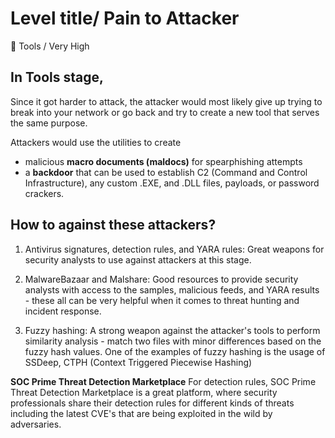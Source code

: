 # Level title/ Pain to Attacker  
🔴 Tools / Very High 

## In Tools stage, 
Since it got harder to attack, the attacker would most likely give up trying to break into your network or go back and try to create a new tool that serves the same purpose.  

Attackers would use the utilities to create 
- malicious **macro documents (maldocs)** for spearphishing attempts
- a **backdoor** that can be used to establish C2 (Command and Control Infrastructure), any custom .EXE, and .DLL files, payloads, or password crackers. 


## How to against these attackers? 
1. Antivirus signatures, detection rules, and YARA rules: 
Great weapons for security analysts to use against attackers at this stage.

2. MalwareBazaar and Malshare:
Good resources to provide security analysts with access to the samples, malicious feeds, and YARA results - these all can be very helpful when it comes to threat hunting and incident response. 

3. Fuzzy hashing:
A strong weapon against the attacker's tools to perform similarity analysis - match two files with minor differences based on the fuzzy hash values. 
One of the examples of fuzzy hashing is the usage of SSDeep, CTPH (Context Triggered Piecewise Hashing)


**SOC Prime Threat Detection Marketplace**
For detection rules, SOC Prime Threat Detection Marketplace is a great platform, where security professionals share their detection rules for different kinds of threats including the latest CVE's that are being exploited in the wild by adversaries. 



